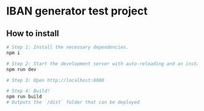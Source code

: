 # IBAN generator test project

## How to install

```sh
# Step 1: Install the necessary dependencies.
npm i

# Step 2: Start the development server with auto-reloading and an instant preview.
npm run dev

# Step 3: Open http://localhost:8080

# Step 4: Build!
npm run build
# Outputs the `/dist` folder that can be deployed
```
